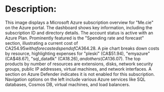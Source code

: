 
# Description:
This image displays a Microsoft Azure subscription overview for "Me.cie" on the Azure portal. The dashboard shows key information, including the subscription ID and directory details. The account status is active with an Azure Plan. Prominently featured is the "Spending rate and forecast" section, illustrating a current cost of CA$254.95 with a forecasted spend of CA$364.28. A pie chart breaks down costs by resource, highlighting expenses for "pleski" (CA$51.94), "emyazure" (CA$48.67), "sql_data6k" (CA$18.26), and others (CA$136.07). The top products by number of resources are extensions, disks, network security groups, public IP addresses, virtual machines, and network interfaces. A section on Azure Defender indicates it is not enabled for this subscription. Navigation options on the left include various Azure services like SQL databases, Cosmos DB, virtual machines, and load balancers.
